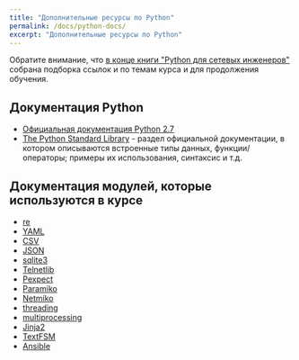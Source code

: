 ```yaml
---
title: "Дополнительные ресурсы по Python"
permalink: /docs/python-docs/
excerpt: "Дополнительные ресурсы по Python"
---
```


Обратите внимание, что [в конце книги "Python для сетевых инженеров"](https://natenka.gitbooks.io/pyneng/content/resources/) собрана подборка ссылок и по темам курса и для продолжения обучения.


## Документация Python

* [Официальная документация Python 2.7](https://docs.python.org/2/)
* [The Python Standard Library](https://docs.python.org/2/library/index.html) - раздел официальной документации, в котором описываются встроенные типы данных, функции/операторы; примеры их использования, синтаксис и т.д.


## Документация модулей, которые используются в курсе

* [re](https://docs.python.org/2/library/re.html)
* [YAML](http://pyyaml.org/wiki/PyYAMLDocumentation)
* [CSV](https://docs.python.org/2/library/csv.html)
* [JSON](https://docs.python.org/2/library/json.html)
* [sqlite3](https://docs.python.org/2/library/sqlite3.html)
* [Telnetlib](https://docs.python.org/2/library/telnetlib.html)
* [Pexpect](https://pexpect.readthedocs.io/en/stable/)
* [Paramiko](http://docs.paramiko.org/en/2.0/)
* [Netmiko](https://pynet.twb-tech.com/blog/automation/netmiko.html)
* [threading](https://docs.python.org/2/library/threading.html)
* [multiprocessing](https://docs.python.org/2/library/multiprocessing.html)
* [Jinja2](http://jinja.pocoo.org/docs/dev/)
* [TextFSM](https://github.com/google/textfsm/wiki)
* [Ansible](http://docs.ansible.com/ansible/)
